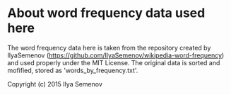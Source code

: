 # About word frequency data used here

The word frequency data here is taken from the repository created by IlyaSemenov (https://github.com/IlyaSemenov/wikipedia-word-frequency) and used properly under the MIT License.
The original data is sorted and mofified, stored as 'words_by_frequency.txt'.

Copyright (c) 2015 Ilya Semenov
